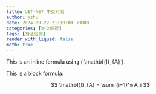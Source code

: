 ```yaml
---
title: LET-NET 中英对照
author: yzhu
date: 2024-09-22 21:10:00 +0800
categories: [论文阅读]
tags: [特征检测]
render_with_liquid: false
math: true
---
```


This is an inline formula using \( \mathbf{I}_{A} \).

This is a block formula:

$$
\mathbf{I}_{A} = \sum_{i=1}^n A_i
$$
